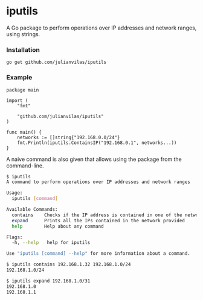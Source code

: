 # iputils

A Go package to perform operations over IP addresses and network ranges, using strings. 

### Installation

```
go get github.com/julianvilas/iputils 
```

### Example 

```
package main

import (
    "fmt"

    "github.com/julianvilas/iputils"
)

func main() {
    networks := []string{"192.168.0.0/24"}
    fmt.Println(iputils.ContainsIP("192.168.0.1", networks...))
}
```

A naive command is also given that allows using the package from the command-line.
```bash
$ iputils
A command to perform operations over IP addresses and network ranges

Usage:
  iputils [command]

Available Commands:
  contains    Checks if the IP address is contained in one of the networks provided
  expand      Prints all the IPs contained in the network provided
  help        Help about any command

Flags:
  -h, --help   help for iputils

Use "iputils [command] --help" for more information about a command.

$ iputils contains 192.168.1.32 192.168.1.0/24
192.168.1.0/24

$ iputils expand 192.168.1.0/31
192.168.1.0
192.168.1.1
```
